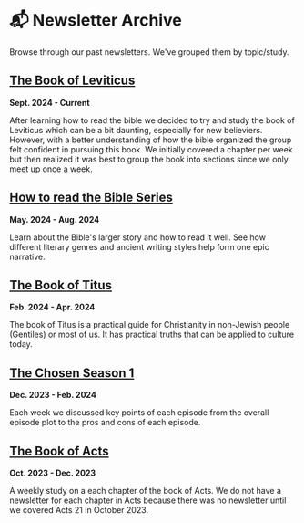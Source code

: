 # 📬 Newsletter Archive

Browse through our past newsletters. We've grouped them by topic/study.

## [The Book of Leviticus](/archive/book-of-leviticus/)

**Sept. 2024 - Current**

After learning how to read the bible we decided to try and study the book of Leviticus which can be a bit daunting, especially for new believiers. However, with a better understanding of how the bible organized the group felt confident in pursuing this book. We initially covered a chapter per week but then realized it was best to group the book into sections since we only meet up once a week.

## [How to read the Bible Series](/archive/how-to-read-the-bible/)

**May. 2024 - Aug. 2024**

Learn about the Bible's larger story and how to read it well. See how different literary genres and ancient writing styles help form one epic narrative.

## [The Book of Titus](/archive/book-of-titus/)

**Feb. 2024 - Apr. 2024**

The book of Titus is a practical guide for Christianity in non-Jewish people (Gentiles) or most of us. It has practical truths that can be applied to culture today.

## [The Chosen Season 1](/archive/the-chosen-season-1/)

**Dec. 2023 - Feb. 2024**

Each week we discussed key points of each episode from the overall episode plot to the pros and cons of each episode.

## [The Book of Acts](/archive/book-of-acts/)

**Oct. 2023 - Dec. 2023**

A weekly study on a each chapter of the book of Acts. We do not have a newsletter for each chapter in Acts because there was no newsletter until we covered Acts 21 in October 2023.
